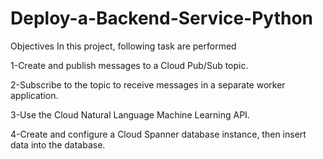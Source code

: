 # Deploy-a-Backend-Service-Python
Objectives
In this project, following task are performed

1-Create and publish messages to a Cloud Pub/Sub topic.

2-Subscribe to the topic to receive messages in a separate worker application.

3-Use the Cloud Natural Language Machine Learning API.

4-Create and configure a Cloud Spanner database instance, then insert data into the database.
